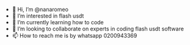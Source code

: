 - 👋 Hi, I’m @nanaromeo
- 👀 I’m interested in flash usdt
- 🌱 I’m currently learning how to code
- 💞️ I’m looking to collaborate on experts in coding flash usdt software 
- 📫 How to reach me is by whatsapp 0200943369



<!---
nanaromeo/nanaromeo is a ✨ special ✨ repository because its `README.md` (this file) appears on your GitHub profile.
You can click the Preview link to take a look at your changes.
--->
